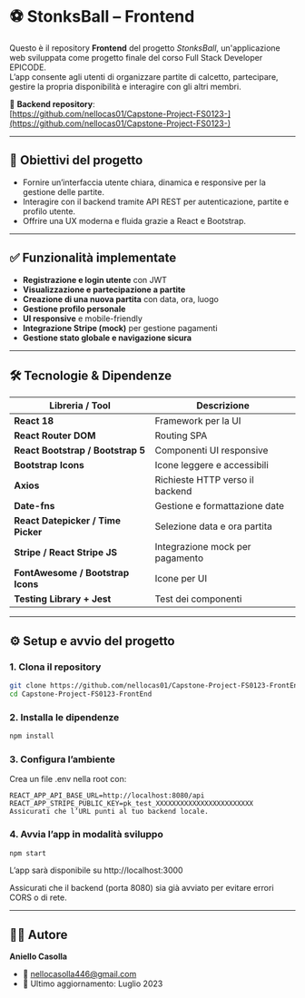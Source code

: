 # ⚽ StonksBall – Frontend

Questo è il repository **Frontend** del progetto _StonksBall_, un'applicazione web sviluppata come progetto finale del corso Full Stack Developer EPICODE.  
L’app consente agli utenti di organizzare partite di calcetto, partecipare, gestire la propria disponibilità e interagire con gli altri membri.

🔗 **Backend repository**:  
[https://github.com/nellocas01/Capstone-Project-FS0123-](https://github.com/nellocas01/Capstone-Project-FS0123-)

---

## 🎯 Obiettivi del progetto

- Fornire un’interfaccia utente chiara, dinamica e responsive per la gestione delle partite.
- Interagire con il backend tramite API REST per autenticazione, partite e profilo utente.
- Offrire una UX moderna e fluida grazie a React e Bootstrap.

---

## ✅ Funzionalità implementate

- **Registrazione e login utente** con JWT
- **Visualizzazione e partecipazione a partite**
- **Creazione di una nuova partita** con data, ora, luogo
- **Gestione profilo personale**
- **UI responsive** e mobile-friendly
- **Integrazione Stripe (mock)** per gestione pagamenti
- **Gestione stato globale e navigazione sicura**

---

## 🛠️ Tecnologie & Dipendenze

| Libreria / Tool                     | Descrizione                                  |
|------------------------------------|----------------------------------------------|
| **React 18**                       | Framework per la UI                          |
| **React Router DOM**               | Routing SPA                                  |
| **React Bootstrap / Bootstrap 5**  | Componenti UI responsive                     |
| **Bootstrap Icons**                | Icone leggere e accessibili                  |
| **Axios**                          | Richieste HTTP verso il backend              |
| **Date-fns**                       | Gestione e formattazione date                |
| **React Datepicker / Time Picker** | Selezione data e ora partita                 |
| **Stripe / React Stripe JS**       | Integrazione mock per pagamento              |
| **FontAwesome / Bootstrap Icons** | Icone per UI                                 |
| **Testing Library + Jest**         | Test dei componenti                          |

---

## ⚙️ Setup e avvio del progetto

### 1. Clona il repository

```bash
git clone https://github.com/nellocas01/Capstone-Project-FS0123-FrontEnd.git
cd Capstone-Project-FS0123-FrontEnd
```

### 2. Installa le dipendenze

```bash
npm install
```

### 3. Configura l’ambiente

Crea un file .env nella root con:

```env
REACT_APP_API_BASE_URL=http://localhost:8080/api
REACT_APP_STRIPE_PUBLIC_KEY=pk_test_XXXXXXXXXXXXXXXXXXXXXXXX
Assicurati che l’URL punti al tuo backend locale.
```

### 4. Avvia l’app in modalità sviluppo
```bash
npm start
```

L’app sarà disponibile su http://localhost:3000

Assicurati che il backend (porta 8080) sia già avviato per evitare errori CORS o di rete.

---

## 👨‍💻 Autore
**Aniello Casolla**
- 📧 nellocasolla446@gmail.com
- 📆 Ultimo aggiornamento: Luglio 2023
